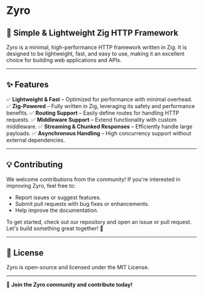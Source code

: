 # Zyro

## 🚀 Simple & Lightweight Zig HTTP Framework
Zyro is a minimal, high-performance HTTP framework written in Zig. It is designed to be lightweight, fast, and easy to use, making it an excellent choice for building web applications and APIs.

---

## ✨ Features
✅ **Lightweight & Fast** – Optimized for performance with minimal overhead.
✅ **Zig-Powered** – Fully written in Zig, leveraging its safety and performance benefits.
✅ **Routing Support** – Easily define routes for handling HTTP requests.
✅ **Middleware Support** – Extend functionality with custom middleware.
✅ **Streaming & Chunked Responses** – Efficiently handle large payloads.
✅ **Asynchronous Handling** – High concurrency support without external dependencies.

---

## 💡 Contributing
We welcome contributions from the community! If you're interested in improving Zyro, feel free to:

- Report issues or suggest features.
- Submit pull requests with bug fixes or enhancements.
- Help improve the documentation.

To get started, check out our repository and open an issue or pull request. Let's build something great together! 🚀

---

## 📜 License
Zyro is open-source and licensed under the MIT License.

---

🚀 **Join the Zyro community and contribute today!**
